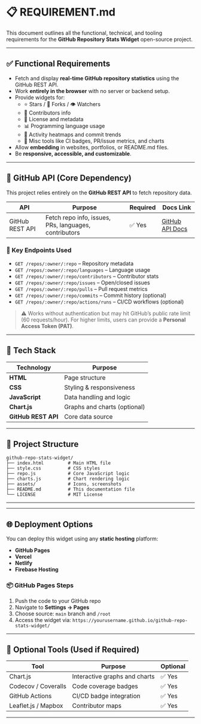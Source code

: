 # 📋 REQUIREMENT.md

This document outlines all the functional, technical, and tooling requirements for the **GitHub Repository Stats Widget** open-source project.

---

## ✅ Functional Requirements

- Fetch and display **real-time GitHub repository statistics** using the GitHub REST API.
- Work **entirely in the browser** with no server or backend setup.
- Provide widgets for:
  - ⭐ Stars / 🍴 Forks / 👁️ Watchers
  - 👥 Contributors info
  - 📜 License and metadata
  - 📊 Programming language usage
  - 📅 Activity heatmaps and commit trends
  - 🧩 Misc tools like CI badges, PR/issue metrics, and charts
- Allow **embedding** in websites, portfolios, or README.md files.
- Be **responsive, accessible, and customizable**.

---

## 🔌 GitHub API (Core Dependency)

This project relies entirely on the **GitHub REST API** to fetch repository data.

| API              | Purpose                                                   | Required | Docs Link                                           |
|------------------|-----------------------------------------------------------|----------|----------------------------------------------------|
| GitHub REST API  | Fetch repo info, issues, PRs, languages, contributors     | ✅ Yes   | [GitHub API Docs](https://docs.github.com/en/rest) |

### 🔑 Key Endpoints Used

- `GET /repos/:owner/:repo` – Repository metadata
- `GET /repos/:owner/:repo/languages` – Language usage
- `GET /repos/:owner/:repo/contributors` – Contributor stats
- `GET /repos/:owner/:repo/issues` – Open/closed issues
- `GET /repos/:owner/:repo/pulls` – Pull request metrics
- `GET /repos/:owner/:repo/commits` – Commit history (optional)
- `GET /repos/:owner/:repo/actions/runs` – CI/CD workflows (optional)

> ⚠️ Works without authentication but may hit GitHub’s public rate limit (60 requests/hour). For higher limits, users can provide a **Personal Access Token (PAT)**.

---

## 🧱 Tech Stack

| Technology      | Purpose                     |
|------------------|-----------------------------|
| **HTML**         | Page structure              |
| **CSS**          | Styling & responsiveness    |
| **JavaScript**   | Data handling and logic     |
| **Chart.js**     | Graphs and charts (optional)|
| **GitHub REST API** | Core data source         |

---

## 📂 Project Structure

```
github-repo-stats-widget/
├── index.html         # Main HTML file
├── style.css          # CSS styles
├── repo.js            # Core JavaScript logic
├── charts.js          # Chart rendering logic
├── assets/            # Icons, screenshots
├── README.md          # This documentation file
└── LICENSE            # MIT License
```
---



---

## 🌐 Deployment Options

You can deploy this widget using any **static hosting** platform:

- **GitHub Pages**
- **Vercel**
- **Netlify**
- **Firebase Hosting**

### 📦 GitHub Pages Steps

1. Push the code to your GitHub repo
2. Navigate to **Settings → Pages**
3. Choose source: `main` branch and `/root`
4. Access the widget via:
   `https://yourusername.github.io/github-repo-stats-widget/`

---

## 🔧 Optional Tools (Used if Required)

| Tool           | Purpose                        | Optional |
|----------------|----------------------------------|----------|
| Chart.js       | Interactive graphs and charts   | ✅ Yes    |
| Codecov / Coveralls | Code coverage badges      | ✅ Yes    |
| GitHub Actions | CI/CD badge integration         | ✅ Yes    |
| Leaflet.js / Mapbox | Contributor maps           | ✅ Yes    |

---

